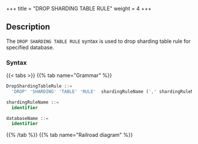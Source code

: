 +++
title = "DROP SHARDING TABLE RULE"
weight = 4
+++

## Description

The `DROP SHARDING TABLE RULE` syntax is used to drop sharding table rule for specified database.

### Syntax

{{< tabs >}}
{{% tab name="Grammar" %}}
```sql
DropShardingTableRule ::=
  'DROP' 'SHARDING' 'TABLE' 'RULE'  shardingRuleName (',' shardingRuleName)*  ('FROM' databaseName)?

shardingRuleName ::=
  identifier

databaseName ::=
  identifier
```
{{% /tab %}}
{{% tab name="Railroad diagram" %}}
<iframe frameborder="0" name="diagram" id="diagram" width="100%" height="100%"></iframe>
{{% /tab %}}
{{< /tabs >}}

### Supplement

- When `databaseName` is not specified, the default is the currently used `DATABASE`. If `DATABASE` is not used, `No database selected` will be prompted.

### Example

- Drop mutiple sharding table rules for specified database.

```sql
DROP SHARDING TABLE RULE t_order, t_order_item FROM sharding_db;
```

- Drop a sharding table rule for current database.

```sql
DROP SHARDING TABLE RULE t_order;
```

### Reserved word

`DROP`, `SHARDING`, `TABLE`, `RULE`, `FROM`

### Related links

- [Reserved word](/en/reference/distsql/syntax/reserved-word/)
